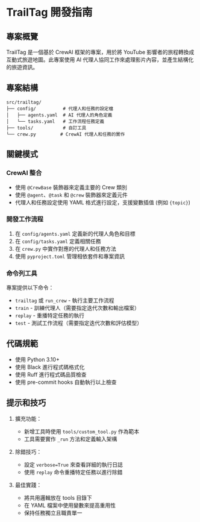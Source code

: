 # TrailTag 開發指南

## 專案概覽

TrailTag 是一個基於 CrewAI 框架的專案，用於將 YouTube 影響者的旅程轉換成互動式旅遊地圖。此專案使用 AI 代理人協同工作來處理影片內容，並產生結構化的旅遊資訊。

## 專案結構

```
src/trailtag/
├── config/          # 代理人和任務的設定檔
│   ├── agents.yaml  # AI 代理人的角色定義
│   └── tasks.yaml   # 工作流程任務定義
├── tools/           # 自訂工具
└── crew.py         # CrewAI 代理人和任務的實作
```

## 關鍵模式

### CrewAI 整合

- 使用 `@CrewBase` 裝飾器來定義主要的 Crew 類別
- 使用 `@agent`、`@task` 和 `@crew` 裝飾器來定義元件
- 代理人和任務設定使用 YAML 格式進行設定，支援變數插值 (例如 `{topic}`)

### 開發工作流程

1. 在 `config/agents.yaml` 定義新的代理人角色和目標
2. 在 `config/tasks.yaml` 定義相關任務
3. 在 `crew.py` 中實作對應的代理人和任務方法
4. 使用 `pyproject.toml` 管理相依套件和專案資訊

### 命令列工具

專案提供以下命令：
- `trailtag` 或 `run_crew` - 執行主要工作流程
- `train` - 訓練代理人（需要指定迭代次數和輸出檔案）
- `replay` - 重播特定任務的執行
- `test` - 測試工作流程（需要指定迭代次數和評估模型）

## 代碼規範

- 使用 Python 3.10+
- 使用 Black 進行程式碼格式化
- 使用 Ruff 進行程式碼品質檢查
- 使用 pre-commit hooks 自動執行以上檢查

## 提示和技巧

1. 擴充功能：
   - 新增工具時使用 `tools/custom_tool.py` 作為範本
   - 工具需要實作 `_run` 方法和定義輸入架構

2. 除錯技巧：
   - 設定 `verbose=True` 來查看詳細的執行日誌
   - 使用 `replay` 命令重播特定任務以進行除錯

3. 最佳實踐：
   - 將共用邏輯放在 tools 目錄下
   - 在 YAML 檔案中使用變數來提高重用性
   - 保持任務獨立且職責單一
